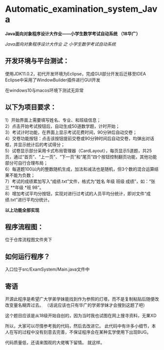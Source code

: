 # Automatic_examination_system_Java
**Java面向对象程序设计大作业——小学生数学考试自动系统 （18华广）**

*Java面向对象程序设计大作业
之
小学生数学考试自动系统*

## **开发环境与平台测试：**

使用JDK11.0.2，初代开发环境为Eclipse，完成GUI部分开发后迁移至IDEA
Eclipse中采用了WindowBuilder插件进行GUI开发

在windows10与macos环境下测试无异常



## **以下为项目要求：**

1）开始界面上需要填写姓名、专业、和班级信息；  
2）点击开始考试按钮后，自动生成50道数学题，计时开始；  
3）考试计时功能，在界面上显示考试花费时间，90分钟后自动交卷；  
4）交卷功能按钮：点击该按钮提前交卷或90分钟时间后自动交卷，均弹出对话框，并显示统计后的考试得分；  
5）试卷显示部分采用卡式布局管理器（CardLayout），每页显示5道题，共25页，通过“首页”、“上一页”、“下一页”和“尾页”四个按钮控制翻页功能，其他功能部分可自行合理布局；  
6）每道题100以内的整数随机生成，加法和减法也是随机，但3个数的混合运算结果不能为负数；  
7）考试的成绩累加写入“成绩.txt”文件，格式为“姓名  年级  班级  成绩”，如：“张三 **年级 *班 98”。  
8）增加考试平均分按钮，实现对进行过考试的人员平均分统计，即对文件“成绩.txt”进行平均分统计。  

**以上功能全部实现**

## 程序流程图：
位于仓库流程图文件夹下


## 如何运行程序？
入口位于src/ExamSystem/Main.java文件中

## 寄语
开源此程序是希望广大学弟学妹能找到作为参照的灯塔，而不是复制粘贴后随便改改变量名糊弄过去。
（话说应该也只有华广的学弟学妹才会搜到这题了吧）

这个题目应该是从18级开始自创的，因为当时我也试图在网上搜寻资料，无果XD

所以，大家可以尽情参考我的代码，然后去改进它。
此代码中有许多小细节，本人在写的过程中没有刻意去完善，不保证程序会在某种玄学使用下出现BUG。

代码质量低，还请来围观的大佬嘴下留情。
就这样。

